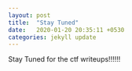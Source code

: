 ```yaml
---
layout: post
title:  "Stay Tuned"
date:   2020-01-20 20:35:11 +0530
categories: jekyll update
---
```

Stay Tuned for the ctf writeups!!!!!!
